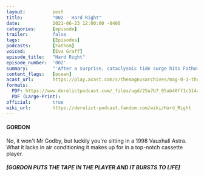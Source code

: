 ```yaml
---
layout:          post
title:           "002 - Hard Right"
date:            2021-06-23 12:00:00 -0400
categories:      [episode]
trailer:         false
tags:            [Episodes]
podcasts:        [Fathom]
voiced:          [Eva Graff]
episode_title:   "Hard Right"
episode_number:  '002'
summary:         "'After a surprise, cataclysmic tide surge hits Fathom base, Dr. Eva Graff is trapped in the west platform airlock. When she learns that base commander Joe Freeman is hurt and stuck in a slowly flooding circuitry conduit, she sets off on a perilous journey to save him; a journey that will push her beyond her breaking points...'"
content_flags:   [ocean]
acast_url:       https://play.acast.com/s/themagnusarchives/mag-0-1-the-magnus-archives-seed
formats: 
  PDF: https://www.derelictpodcast.com/_files/ugd/25a7b7_05ab40ff1c514aa68a085b16b68252a7.pdf
  PDF (Large-Print):
official:        true
wiki_url:        https://derelict-podcast.fandom.com/wiki/Hard_Right
---
```


#### GORDON

No, it won't Mr Godby, but luckily you're sitting in a 1998 Vauxhall Astra. What it lacks in air conditioning it makes up for in a top-notch cassette player. 

##### [GORDON PUTS THE TAPE IN THE PLAYER AND IT BURSTS TO LIFE]
